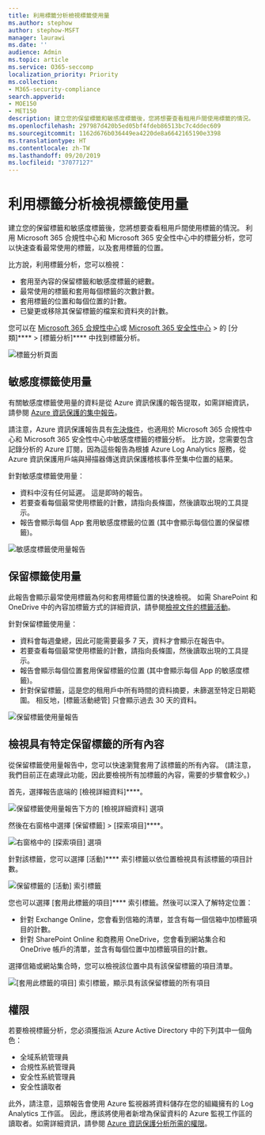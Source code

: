 ```yaml
---
title: 利用標籤分析檢視標籤使用量
ms.author: stephow
author: stephow-MSFT
manager: laurawi
ms.date: ''
audience: Admin
ms.topic: article
ms.service: O365-seccomp
localization_priority: Priority
ms.collection:
- M365-security-compliance
search.appverid:
- MOE150
- MET150
description: 建立您的保留標籤和敏感度標籤後，您將想要查看租用戶間使用標籤的情況。 利用 Microsoft 365 合規性中心和 Microsoft 365 安全性中心中的標籤分析，您可以快速查看最常使用的標籤，以及套用標籤的位置。
ms.openlocfilehash: 297987d420b5ed05bf4fdeb86513bc7c4ddec609
ms.sourcegitcommit: 1162d676b036449ea4220de8a6642165190e3398
ms.translationtype: HT
ms.contentlocale: zh-TW
ms.lasthandoff: 09/20/2019
ms.locfileid: "37077127"
---
```

# <a name="view-label-usage-with-label-analytics"></a>利用標籤分析檢視標籤使用量

建立您的保留標籤和敏感度標籤後，您將想要查看租用戶間使用標籤的情況。 利用 Microsoft 365 合規性中心和 Microsoft 365 安全性中心中的標籤分析，您可以快速查看最常使用的標籤，以及套用標籤的位置。

比方說，利用標籤分析，您可以檢視：

- 套用至內容的保留標籤和敏感度標籤的總數。
- 最常使用的標籤和套用每個標籤的次數計數。
- 套用標籤的位置和每個位置的計數。
- 已變更或移除其保留標籤的檔案和資料夾的計數。

您可以在 [Microsoft 365 合規性中心](https://compliance.microsoft.com/labelanalytics)或 [Microsoft 365 安全性中心](https://security.microsoft.com/labelanalytics) > 的 [分類]**** >  [標籤分析]**** 中找到標籤分析。

![標籤分析頁面](media/label-analytics-page.png)

## <a name="sensitivity-label-usage"></a>敏感度標籤使用量

有關敏感度標籤使用量的資料是從 Azure 資訊保護的報告提取，如需詳細資訊，請參閱 [Azure 資訊保護的集中報告](https://docs.microsoft.com/zh-TW/azure/information-protection/reports-aip)。

請注意，Azure 資訊保護報告具有[先決條件](https://docs.microsoft.com/zh-TW/azure/information-protection/reports-aip#prerequisites-for-azure-information-protection-analytics)，也適用於 Microsoft 365 合規性中心和 Microsoft 365 安全性中心中敏感度標籤的標籤分析。 比方說，您需要包含記錄分析的 Azure 訂閱，因為這些報告為根據 Azure Log Analytics 服務，從 Azure 資訊保護用戶端與掃描器傳送資訊保護稽核事件至集中位置的結果。

針對敏感度標籤使用量：

- 資料中沒有任何延遲。 這是即時的報告。
- 若要查看每個最常使用標籤的計數，請指向長條圖，然後讀取出現的工具提示。
- 報告會顯示每個 App 套用敏感度標籤的位置 (其中會顯示每個位置的保留標籤)。

![敏感度標籤使用量報告](media/sensitivity-label-usage-report.png)

## <a name="retention-label-usage"></a>保留標籤使用量

此報告會顯示最常使用標籤為何和套用標籤位置的快速檢視。 如需 SharePoint 和 OneDrive 中的內容加標籤方式的詳細資訊，請參閱[檢視文件的標籤活動](view-label-activity-for-documents.md)。

針對保留標籤使用量：

- 資料會每週彙總，因此可能需要最多 7 天，資料才會顯示在報告中。
- 若要查看每個最常使用標籤的計數，請指向長條圖，然後讀取出現的工具提示。
- 報告會顯示每個位置套用保留標籤的位置 (其中會顯示每個 App 的敏感度標籤)。
- 針對保留標籤，這是您的租用戶中所有時間的資料摘要，未篩選至特定日期範圍。 相反地，[標籤活動總管][](view-label-activity-for-documents.md) 只會顯示過去 30 天的資料。

![保留標籤使用量報告](media/retention-label-usage-report.png)

## <a name="view-all-content-with-a-specific-retention-label"></a>檢視具有特定保留標籤的所有內容

從保留標籤使用量報告中，您可以快速瀏覽套用了該標籤的所有內容。 (請注意，我們目前正在處理此功能，因此要檢視所有加標籤的內容，需要的步驟會較少。)

首先，選擇報告底端的 [檢視詳細資料]****。

![保留標籤使用量報告下方的 [檢視詳細資料] 選項](media/retention-label-usage-view-details.png)

然後在右窗格中選擇 [保留標籤] > [探索項目]****。

![右窗格中的 [探索項目] 選項](media/retention-label-usage-explore-items.png)

針對該標籤，您可以選擇 [活動]**** 索引標籤以依位置檢視具有該標籤的項目計數。

![保留標籤的 [活動] 索引標籤](media/retention-label-usage-activity-tab.png)

您也可以選擇 [套用此標籤的項目]**** 索引標籤。然後可以深入了解特定位置：

- 針對 Exchange Online，您會看到信箱的清單，並含有每一個信箱中加標籤項目的計數。
- 針對 SharePoint Online 和商務用 OneDrive，您會看到網站集合和 OneDrive 帳戶的清單，並含有每個位置中加標籤項目的計數。

選擇信箱或網站集合時，您可以檢視該位置中具有該保留標籤的項目清單。

![[套用此標籤的項目] 索引標籤，顯示具有該保留標籤的所有項目](media/retention-label-usage-content-explorer.png)

## <a name="permissions"></a>權限

若要檢視標籤分析，您必須獲指派 Azure Active Directory 中的下列其中一個角色：

- 全域系統管理員
- 合規性系統管理員
- 安全性系統管理員
- 安全性讀取者

此外，請注意，這類報告會使用 Azure 監視器將資料儲存在您的組織擁有的 Log Analytics 工作區。 因此，應該將使用者新增為保留資料的 Azure 監視工作區的讀取者。如需詳細資訊，請參閱 [Azure 資訊保護分析所需的權限](https://docs.microsoft.com/zh-TW/azure/information-protection/reports-aip#permissions-required-for-azure-information-protection-analytics)。

